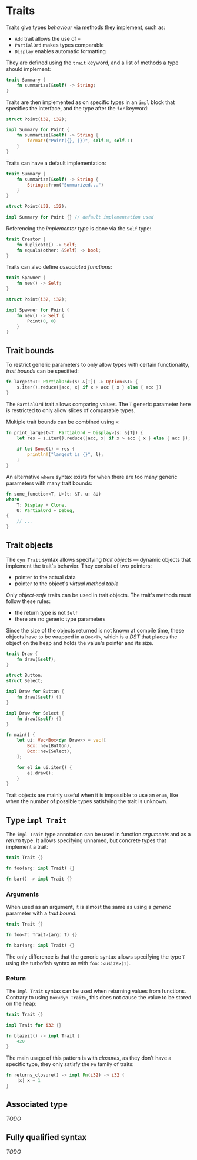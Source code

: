 # Traits

Traits give types _behaviour_ via methods they implement, such as:
* `Add` trait allows the use of `+`
* `PartialOrd` makes types comparable
* `Display` enables automatic formatting

They are defined using the `trait` keyword, and a list of methods a type
should implement:

```rust
trait Summary {
    fn summarize(&self) -> String;
}
```

Traits are then implemented as on specific types in an `impl` block that
specifies the interface, and the type after the `for` keyword:

```rust
struct Point(i32, i32);

impl Summary for Point {
    fn summarize(&self) -> String {
        format!("Point({}, {})", self.0, self.1)
    }
}
```

Traits can have a default implementation:

```rust
trait Summary {
    fn summarize(&self) -> String {
        String::from("Summarized...")
    }
}

struct Point(i32, i32);

impl Summary for Point {} // default implementation used
```

Referencing the _implementor type_ is done via the `Self` type:

```rust
trait Creator {
    fn duplicate() -> Self;
    fn equals(other: &Self) -> bool;
}
```

Traits can also define _associated functions_:

```rust
trait Spawner {
    fn new() -> Self;
}

struct Point(i32, i32);

impl Spawner for Point {
    fn new() -> Self {
        Point(0, 0)
    }
}
```

## Trait bounds

To restrict generic parameters to only allow types with certain functionality,
_trait bounds_ can be specified:

```rust
fn largest<T: PartialOrd>(s: &[T]) -> Option<&T> {
    s.iter().reduce(|acc, x| if x > acc { x } else { acc })
}
```

The `PartialOrd` trait allows comparing values. The `T` generic parameter here
is restricted to only allow slices of comparable types.

Multiple trait bounds can be combined using `+`:

```rust
fn print_largest<T: PartialOrd + Display>(s: &[T]) {
    let res = s.iter().reduce(|acc, x| if x > acc { x } else { acc });
    
    if let Some(l) = res {
        println!("largest is {}", l);
    }
}
```

An alternative `where` syntax exists for when there are too many generic parameters
with many trait bounds:

```rust
fn some_function<T, U>(t: &T, u: &U)
where
    T: Display + Clone,
    U: PartialOrd + Debug,
{
    // ...
}
```

## Trait objects

The `dyn Trait` syntax allows specifying _trait objects_ — dynamic objects that implement
the trait's behavior. They consist of two pointers:
- pointer to the actual data
- pointer to the object's _virtual method table_

Only _object-safe_ traits can be used in trait objects. The trait's methods must follow
these rules:
- the return type is not `Self`
- there are no generic type parameters

Since the size of the objects returned is not known at compile time, these objects
have to be wrapped in a `Box<T>`, which is a _DST_ that places the object on the heap
and holds the value's pointer and its size.

```rust
trait Draw {
    fn draw(&self);
}

struct Button;
struct Select;

impl Draw for Button {
    fn draw(&self) {}
}

impl Draw for Select {
    fn draw(&self) {}
}

fn main() {
    let ui: Vec<Box<dyn Draw>> = vec![
        Box::new(Button),
        Box::new(Select),
    ];

    for el in ui.iter() {
        el.draw();
    }
}
```

Trait objects are mainly useful when it is impossible to use an `enum`, like when the number
of possible types satisfying the trait is unknown.

## Type `impl Trait`

The `impl Trait` type annotation can be used in function _arguments_ and as a 
_return_ type. It allows specifying unnamed, but concrete types that implement
a trait:

```rust
trait Trait {}

fn foo(arg: impl Trait) {}

fn bar() -> impl Trait {}
```

### Arguments

When used as an argument, it is almost the same as using a _generic_ parameter
with a _trait bound_:

```rust
trait Trait {}

fn foo<T: Trait>(arg: T) {}

fn bar(arg: impl Trait) {}
```

The only difference is that the generic syntax allows specifying the type `T`
using the turbofish syntax as with `foo::<usize>(1)`.

### Return

The `impl Trait` syntax can be used when returning values from functions. Contrary
to using `Box<dyn Trait>`, this does not cause the value to be stored on the heap:

```rust
trait Trait {}

impl Trait for i32 {}

fn blazeit() -> impl Trait {
    420
}
```

The main usage of this pattern is with _closures_, as they don't have a specific
type, they only satisfy the `Fn` family of traits:

```rust
fn returns_closure() -> impl Fn(i32) -> i32 {
    |x| x + 1
}
```

## Associated type

_TODO_

## Fully qualified syntax

_TODO_
